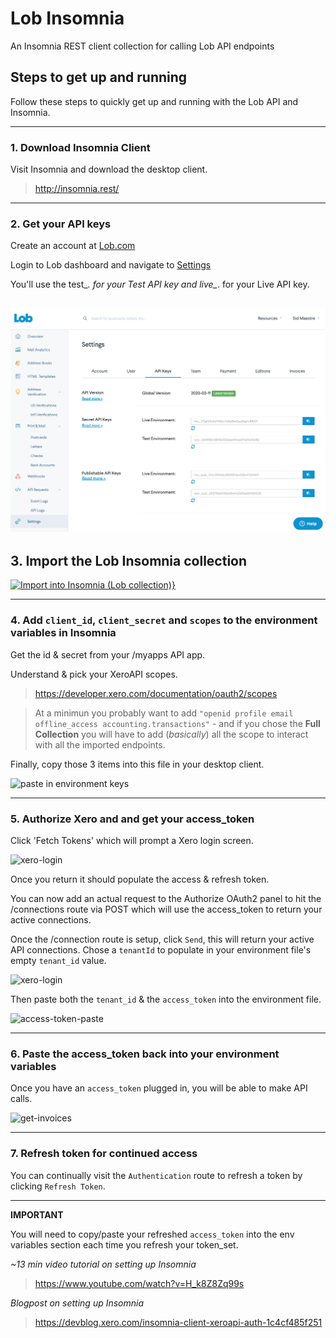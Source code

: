 # Lob Insomnia
An Insomnia REST client collection for calling Lob API endpoints


## Steps to get up and running
Follow these steps to quickly get up and running with the Lob API and Insomnia.

---

### 1. Download Insomnia Client
Visit Insomnia and download the desktop client.
> http://insomnia.rest/

---

### 2. Get your API keys

Create an account at [Lob.com](https://dashboard.lob.com/#/register)

Login to Lob dashboard and navigate to [Settings](https://dashboard.lob.com/#/settings/account)

You'll use the test_*. for your Test API key and live_*. for your Live API key.

![settings and api key](images/lob-account-settings-api-keys.png)
----

## 3. Import the Lob Insomnia collection

[![Import into Insomnia (Lob collection)}](https://insomnia.rest/images/run.svg)](https://insomnia.rest/run/?label=Insomnia%20(Basic)&uri=https%3A%2F%2Fraw.githubusercontent.com%2FSerKnight%2FXero-Insomnia%2Fmaster%2FInsomnia_basic.json)


---

### 4. Add `client_id`, `client_secret` and `scopes` to the environment variables in Insomnia
Get the id & secret from your /myapps API app.

Understand & pick your XeroAPI scopes.
> https://developer.xero.com/documentation/oauth2/scopes

> At a minimun you probably want to add `"openid profile email offline_access accounting.transactions"` - and if you chose the **Full Collection** you will have to add (_basically_) all the scope to interact with all the imported endpoints.

Finally, copy those 3 items into this file in your desktop client.

![paste in environment keys](images/env.png)

---

### 5. Authorize Xero and and get your access_token

Click 'Fetch Tokens' which will prompt a Xero login screen.

![xero-login](images/xero-login.png)

Once you return it should populate the access & refresh token.

You can now add an actual request to the Authorize OAuth2 panel to hit the /connections route via POST which will use the access_token to return your active connections.

Once the /connection route is setup, click `Send`, this will return your active API connections. Chose a `tenantId` to populate in your environment file's empty `tenant_id` value.

![xero-login](images/post-auth.png)

Then paste both the `tenant_id` & the `access_token` into the environment file.

![access-token-paste](images/access-token.png)

---

### 6. Paste the access_token back into your environment variables
Once you have an `access_token` plugged in, you will be able to make API calls.

![get-invoices](images/get-invoices.png)

---
### 7. Refresh token for continued access
You can continually visit the `Authentication` route to refresh a token by clicking `Refresh Token`.

---

**IMPORTANT**

You will need to copy/paste your refreshed `access_token` into the env variables section each time you refresh your token_set.

_~13 min video tutorial on setting up Insomnia_
> https://www.youtube.com/watch?v=H_k8Z8Zq99s

_Blogpost on setting up Insomnia_
> https://devblog.xero.com/insomnia-client-xeroapi-auth-1c4cf485f251
